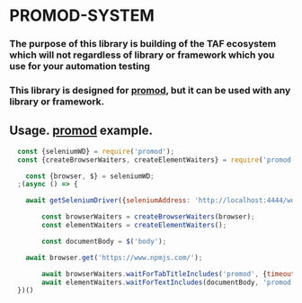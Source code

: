 # PROMOD-SYSTEM

### The purpose of this library is building of the TAF ecosystem which will not  regardless of library or framework which you use for your automation testing

### This library is designed for [promod](https://www.npmjs.com/package/promod), but it can be used with any library or framework.


## Usage. [promod](https://www.npmjs.com/package/promod) example.
```js
  const {seleniumWD} = require('promod');
  const {createBrowserWaiters, createElementWaiters} = require('promod-system');

	const {browser, $} = seleniumWD;
  ;(async () => {

    await getSeleniumDriver({seleniumAddress: 'http://localhost:4444/wd/hub'}, browser);

		const browserWaiters = createBrowserWaiters(browser);
		const elementWaiters = createElementWaiters();

		const documentBody = $('body');

    await browser.get('https://www.npmjs.com/');

		await browserWaiters.waitForTabTitleIncludes('promod', {timeout: 10_000});
		await elementWaiters.waitForTextIncludes(documentBody, 'promod' {timeout: 10_000});
  })()

```